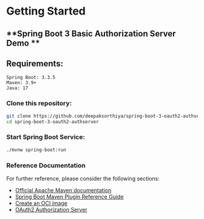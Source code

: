 # Getting Started
##  **Spring Boot 3 Basic Authorization Server Demo **
## Requirements:
```
Spring Boot: 3.3.5
Maven: 3.9+
Java: 17
```

### Clone this repository:

```bash
git clone https://github.com/deepaksorthiya/spring-boot-3-oauth2-authserver.git
cd spring-boot-3-oauth2-authserver
```

### Start Spring Boot Service:
```bash
./mvnw spring-boot:run
```

### Reference Documentation
For further reference, please consider the following sections:

* [Official Apache Maven documentation](https://maven.apache.org/guides/index.html)
* [Spring Boot Maven Plugin Reference Guide](https://docs.spring.io/spring-boot/docs/3.3.0/maven-plugin/reference/html/)
* [Create an OCI image](https://docs.spring.io/spring-boot/docs/3.3.0/maven-plugin/reference/html/#build-image)
* [OAuth2 Authorization Server](https://docs.spring.io/spring-boot/docs/3.3.0/reference/htmlsingle/index.html#web.security.oauth2.authorization-server)

